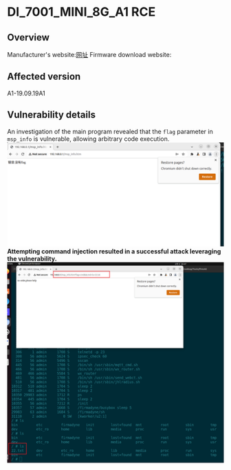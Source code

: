# DI_7001_MINI_8G_A1 RCE
## Overview
Manufacturer's website:[网址](http://www.dlink.com.cn)
Firmware download website:[ ](https://www.dlink.com.cn/techsupport/ProductInfo.aspx?m=DI-7001MINI-8G)
## Affected version
A1-19.09.19A1
## Vulnerability details 
An investigation of the main program revealed that the `flag` parameter in `msp_info` is vulnerable, allowing arbitrary code execution.
![Snipaste_2025-02-02_23-26-41](vx_images/377335883510827.png)
**Attempting command injection resulted in a successful attack leveraging the vulnerability.**
![](vx_images/247747641261233.png)